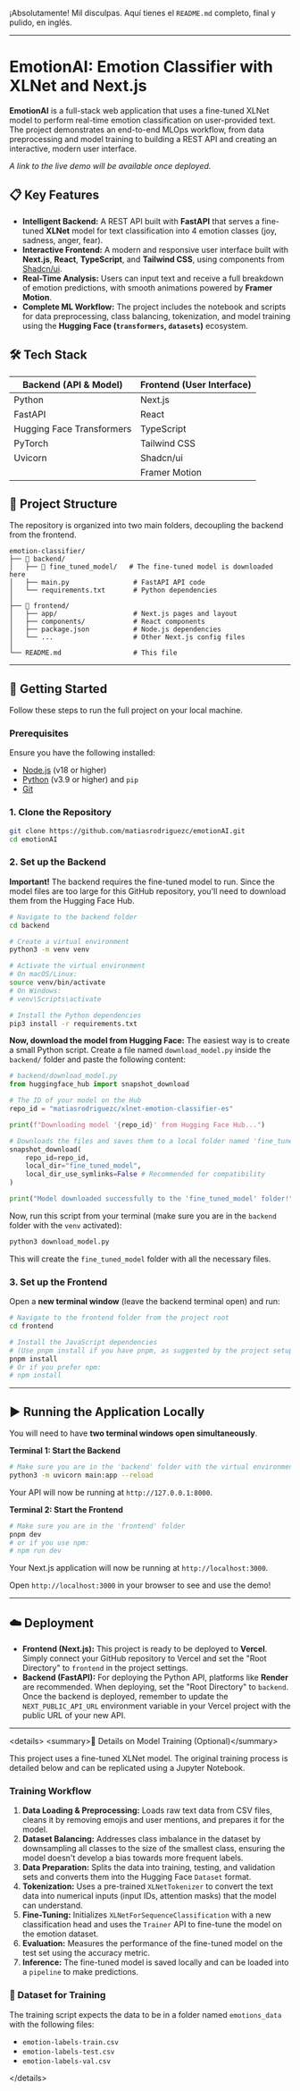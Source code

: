 ¡Absolutamente\! Mil disculpas. Aquí tienes el `README.md` completo, final y pulido, en inglés.

-----

# EmotionAI: Emotion Classifier with XLNet and Next.js

**EmotionAI** is a full-stack web application that uses a fine-tuned XLNet model to perform real-time emotion classification on user-provided text. The project demonstrates an end-to-end MLOps workflow, from data preprocessing and model training to building a REST API and creating an interactive, modern user interface.

*A link to the live demo will be available once deployed.*

## 📋 Key Features

  * **Intelligent Backend:** A REST API built with **FastAPI** that serves a fine-tuned **XLNet** model for text classification into 4 emotion classes (joy, sadness, anger, fear).
  * **Interactive Frontend:** A modern and responsive user interface built with **Next.js**, **React**, **TypeScript**, and **Tailwind CSS**, using components from [Shadcn/ui](https://ui.shadcn.com/).
  * **Real-Time Analysis:** Users can input text and receive a full breakdown of emotion predictions, with smooth animations powered by **Framer Motion**.
  * **Complete ML Workflow:** The project includes the notebook and scripts for data preprocessing, class balancing, tokenization, and model training using the **Hugging Face (`transformers`, `datasets`)** ecosystem.

## 🛠️ Tech Stack

| Backend (API & Model)         | Frontend (User Interface) |
| ----------------------------- | ------------------------- |
| Python                        | Next.js                   |
| FastAPI                       | React                     |
| Hugging Face Transformers     | TypeScript                |
| PyTorch                       | Tailwind CSS              |
| Uvicorn                       | Shadcn/ui                 |
|                               | Framer Motion             |

## 📂 Project Structure

The repository is organized into two main folders, decoupling the backend from the frontend.

```
emotion-classifier/
├── 📂 backend/
│   ├── 📂 fine_tuned_model/   # The fine-tuned model is downloaded here
│   ├── main.py                # FastAPI API code
│   └── requirements.txt       # Python dependencies
│
├── 📂 frontend/
│   ├── app/                   # Next.js pages and layout
│   ├── components/            # React components
│   ├── package.json           # Node.js dependencies
│   └── ...                    # Other Next.js config files
│
└── README.md                  # This file
```

-----

## 🚀 Getting Started

Follow these steps to run the full project on your local machine.

### Prerequisites

Ensure you have the following installed:

  * [Node.js](https://nodejs.org/) (v18 or higher)
  * [Python](https://www.python.org/) (v3.9 or higher) and `pip`
  * [Git](https://git-scm.com/)

### 1\. Clone the Repository

```bash
git clone https://github.com/matiasrodriguezc/emotionAI.git
cd emotionAI
```

### 2\. Set up the Backend

**Important\!** The backend requires the fine-tuned model to run. Since the model files are too large for this GitHub repository, you'll need to download them from the Hugging Face Hub.

```bash
# Navigate to the backend folder
cd backend

# Create a virtual environment
python3 -m venv venv

# Activate the virtual environment
# On macOS/Linux:
source venv/bin/activate
# On Windows:
# venv\Scripts\activate

# Install the Python dependencies
pip3 install -r requirements.txt
```

**Now, download the model from Hugging Face:**
The easiest way is to create a small Python script. Create a file named `download_model.py` inside the `backend/` folder and paste the following content:

```python
# backend/download_model.py
from huggingface_hub import snapshot_download

# The ID of your model on the Hub
repo_id = "matiasrodriguezc/xlnet-emotion-classifier-es"

print(f"Downloading model '{repo_id}' from Hugging Face Hub...")

# Downloads the files and saves them to a local folder named 'fine_tuned_model'
snapshot_download(
    repo_id=repo_id,
    local_dir="fine_tuned_model",
    local_dir_use_symlinks=False # Recommended for compatibility
)

print("Model downloaded successfully to the 'fine_tuned_model' folder!")
```

Now, run this script from your terminal (make sure you are in the `backend` folder with the `venv` activated):

```bash
python3 download_model.py
```

This will create the `fine_tuned_model` folder with all the necessary files.

### 3\. Set up the Frontend

Open a **new terminal window** (leave the backend terminal open) and run:

```bash
# Navigate to the frontend folder from the project root
cd frontend

# Install the JavaScript dependencies
# (Use pnpm install if you have pnpm, as suggested by the project setup)
pnpm install
# Or if you prefer npm:
# npm install
```

-----

## ▶️ Running the Application Locally

You will need to have **two terminal windows open simultaneously**.

**Terminal 1: Start the Backend**

```bash
# Make sure you are in the 'backend' folder with the virtual environment activated
python3 -m uvicorn main:app --reload
```

Your API will now be running at `http://127.0.0.1:8000`.

**Terminal 2: Start the Frontend**

```bash
# Make sure you are in the 'frontend' folder
pnpm dev
# or if you use npm:
# npm run dev
```

Your Next.js application will now be running at `http://localhost:3000`.

Open `http://localhost:3000` in your browser to see and use the demo\!

-----

## ☁️ Deployment

  * **Frontend (Next.js):** This project is ready to be deployed to **Vercel**. Simply connect your GitHub repository to Vercel and set the "Root Directory" to `frontend` in the project settings.
  * **Backend (FastAPI):** For deploying the Python API, platforms like **Render** are recommended. When deploying, set the "Root Directory" to `backend`. Once the backend is deployed, remember to update the `NEXT_PUBLIC_API_URL` environment variable in your Vercel project with the public URL of your new API.

-----

\<details\>
\<summary\>📖 Details on Model Training (Optional)\</summary\>

This project uses a fine-tuned XLNet model. The original training process is detailed below and can be replicated using a Jupyter Notebook.

### Training Workflow

1.  **Data Loading & Preprocessing:** Loads raw text data from CSV files, cleans it by removing emojis and user mentions, and prepares it for the model.
2.  **Dataset Balancing:** Addresses class imbalance in the dataset by downsampling all classes to the size of the smallest class, ensuring the model doesn't develop a bias towards more frequent labels.
3.  **Data Preparation:** Splits the data into training, testing, and validation sets and converts them into the Hugging Face `Dataset` format.
4.  **Tokenization:** Uses a pre-trained `XLNetTokenizer` to convert the text data into numerical inputs (input IDs, attention masks) that the model can understand.
5.  **Fine-Tuning:** Initializes `XLNetForSequenceClassification` with a new classification head and uses the `Trainer` API to fine-tune the model on the emotion dataset.
6.  **Evaluation:** Measures the performance of the fine-tuned model on the test set using the accuracy metric.
7.  **Inference:** The fine-tuned model is saved locally and can be loaded into a `pipeline` to make predictions.

### 📂 Dataset for Training

The training script expects the data to be in a folder named `emotions_data` with the following files:

  * `emotion-labels-train.csv`
  * `emotion-labels-test.csv`
  * `emotion-labels-val.csv`

\</details\>